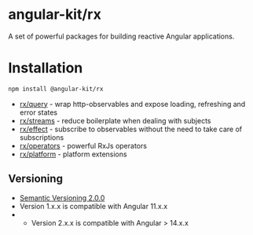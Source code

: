 # angular-kit/rx

A set of powerful packages for building reactive Angular applications.

# Installation

```bash
npm install @angular-kit/rx
```

- [rx/query](./query/README.md) - wrap http-observables and expose loading, refreshing and error states
- [rx/streams](streams/README.md) - reduce boilerplate when dealing with subjects
- [rx/effect](./effect/README.md) - subscribe to observables without the need to take care of subscriptions
- [rx/operators](./operators/README.md) - powerful RxJs operators
- [rx/platform](./platform/README.md) - platform extensions

## Versioning
* [Semantic Versioning 2.0.0](http://semver.org/)
* Version 1.x.x is compatible with Angular 11.x.x
* * Version 2.x.x is compatible with Angular > 14.x.x
